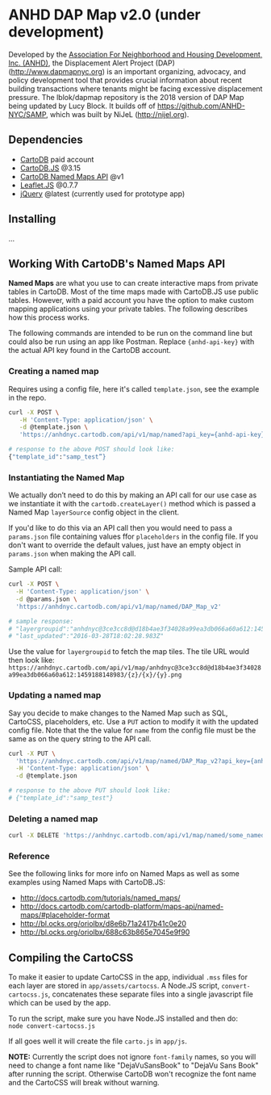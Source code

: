 # ANHD DAP Map v2.0 (under development)
Developed by the [Association For Neighborhood and Housing Development, Inc.
(ANHD)](http://www.anhd.org), the Displacement Alert Project (DAP) (http://www.dapmapnyc.org) is an important organizing, advocacy, and policy development tool that provides
crucial information about recent building transactions where tenants might be facing
excessive displacement pressure. The lblok/dapmap repository is the 2018 version of DAP Map being updated by Lucy Block. It builds off of https://github.com/ANHD-NYC/SAMP, which was built by NiJeL (http://nijel.org).

## Dependencies
- [CartoDB](http://cartodb.com) paid account
- [CartoDB.JS](https://github.com/CartoDB/cartodb.js/) @3.15
- [CartoDB Named Maps API](http://docs.cartodb.com/cartodb-platform/maps-api/named-maps/) @v1
- [Leaflet.JS](http://leafletjs.com) @0.7.7
- [jQuery](#) @latest (currently used for prototype app)

## Installing
...

## Working With CartoDB's Named Maps API
**Named Maps** are what you use to can create interactive maps from private tables
in CartoDB. Most of the time maps made with CartoDB.JS use public tables. However,
with a paid account you have the option to make custom mapping applications using
your private tables. The following describes how this process works.

The following commands are intended to be run on the command line but could also
be run using an app like Postman. Replace `{anhd-api-key}` with the actual API key
found in the CartoDB account.

### Creating a named map
Requires using a config file, here it's called `template.json`, see the example
in the repo.

```bash
curl -X POST \
   -H 'Content-Type: application/json' \
   -d @template.json \
   'https://anhdnyc.cartodb.com/api/v1/map/named?api_key={anhd-api-key}'

# response to the above POST should look like:
{"template_id":"samp_test”}
```

### Instantiating the Named Map
We actually don’t need to do this by making an API call for our use case as we
instantiate it with the `cartodb.createLayer()` method which is passed a Named Map
`layerSource` config object in the client.

If you'd like to do this via an API call then you would need to pass a `params.json`
file containing values ffor `placeholders` in the config file. If you don't want to
override the default values, just have an empty object in `params.json` when making
the API call.

Sample API call:

```bash
curl -X POST \
  -H 'Content-Type: application/json' \
  -d @params.json \
  'https://anhdnyc.cartodb.com/api/v1/map/named/DAP_Map_v2'

# sample response:
# "layergroupid":"anhdnyc@3ce3cc8d@d18b4ae3f34028a99ea3db066a60a612:1459188148983"
# "last_updated":"2016-03-28T18:02:28.983Z"
```

Use the value for `layergroupid` to fetch the map tiles. The tile URL would then look like:  
`https://anhdnyc.cartodb.com/api/v1/map/anhdnyc@3ce3cc8d@d18b4ae3f34028a99ea3db066a60a612:1459188148983/{z}/{x}/{y}.png`

### Updating a named map
Say you decide to make changes to the Named Map such as SQL, CartoCSS, placeholders, etc.
Use a `PUT` action to modify it with the updated config file. Note that the the value for
`name` from the config file must be the same as on the query string to the API call.

```bash
curl -X PUT \
  'https://anhdnyc.cartodb.com/api/v1/map/named/DAP_Map_v2?api_key={anhd-api-key}' \
  -H 'Content-Type: application/json' \
  -d @template.json

# response to the above PUT should look like:  
# {"template_id":"samp_test"}
```

### Deleting a named map
```bash
curl -X DELETE 'https://anhdnyc.cartodb.com/api/v1/map/named/some_named_map?api_key={anhd-api-key}'
```
### Reference
See the following links for more info on Named Maps as well as some examples using
Named Maps with CartoDB.JS:  
- http://docs.cartodb.com/tutorials/named_maps/
- http://docs.cartodb.com/cartodb-platform/maps-api/named-maps/#placeholder-format
- http://bl.ocks.org/oriolbx/d8e6b71a2417b41c0e20
- http://bl.ocks.org/oriolbx/688c63b865e7045e9f90

## Compiling the CartoCSS
To make it easier to update CartoCSS in the app, individual `.mss` files for each
layer are stored in `app/assets/cartocss`. A Node.JS script, `convert-cartocss.js`,
concatenates these separate files into a single javascript file which can be used by
the app.

To run the script, make sure you have Node.JS installed and then do:  
`node convert-cartocss.js`

If all goes well it will create the file `carto.js` in `app/js`.

**NOTE:** Currently the script does not ignore `font-family` names, so you will
need to change a font name like "DejaVuSansBook" to "DejaVu Sans Book" after running
the script. Otherwise CartoDB won't recognize the font name and the CartoCSS will
break without warning.

